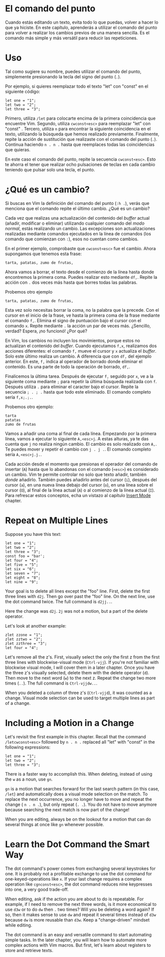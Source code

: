 # El comando del punto

Cuando estás editando un texto, evita todo lo que puedas, volver a hacer lo que ya hiciste. En este capítulo, aprenderás a utilizar el comando del punto para volver a realizar los cambios previos de una manera sencilla. Es el comando más simple y más versátil para reducir las repeticiones.

# Uso

Tal como sugiere su nombre, puedes utilizar el comando del punto, simplemente presionando la tecla del signo del punto (`.`). 

Por ejemplo, si quieres reemplazar todo el texto "let" con "const" en el siguiente código:
```
let one = "1";
let two = "2";
let three = "3";
```

Primero, utiliza `/let` para colocarte encima de la primera coincidencia que encuentre Vim. Segundo, utiliza `cwconst<esc>` para reemplazar "let" con "const" . Tercero, utiliza `n` para encontrar la siguiente coincidencia en el texto, utilizando la búsqueda que hemos realizado previamente. Finalmente, repite la acción de sustitución que realizaste con el comando del punto (`.`). Continua haciendo `n . n .` hasta que reemplaces todas las coincidencias que quieras.

En este caso el comando del punto, repite la secuencia `cwconst<esc>`. Esto te ahorra el tener que realizar ocho pulsaciones de teclas en cada cambio teniendo que pulsar solo una tecla, el punto.

# ¿Qué es un cambio?

Si buscas en Vim la definición del comando del punto (`:h .`), verás que menciona que el comando repite el último cambio. ¿Qué es un cambio?

Cada vez que realizas una actualización del contenido del _buffer_ actual (añadir, modificar o eliminar) utilizando cualquier comando del *modo normal*, estás realizando un cambio. Las excepciones son actualizaciones realizadas mediante comandos ejecutados en la línea de comandos (los comando que comienzan con `:`), esos no cuentan como cambios.

En el primer ejemplo, comprobaste que `cwconst<esc>` fue el cambio. Ahora supongamos que tenemos esta frase:

```
tarta, patatas, zumo de frutas,
```

Ahora vamos a borrar, el texto desde el comienzo de la línea hasta donde encontremos la primera coma. Puedes realizar esto mediante `df,`. Repite la acción con `.` dos veces más hasta que borres todas las palabras.

Probemos otro ejemplo
```
tarta, patatas, zumo de frutas,
```

Esta vez solo necesitas borrar la coma, no la palabra que la precede. Con el cursor en el inicio de la frase, ve hasta la primera coma de la frase mediante el comando `f,`. Elimina el signo de puntuación bajo el cursor con el comando `x`. Repite mediante `.` la acción un par de veces más. ¿Sencillo, verdad? Espera, ¡no funcionó! ¿Por qué?

En Vim, los cambios no incluyen los movimientos, porque estos no actualizan el contenido del *buffer*. Cuando ejecutamos `f,x`, realizamos dos acciones diferentes: el comando `f,` mueve el cursor y `x` actualiza el *buffer*. Solo este último realiza un cambio. A diferencia que con `df,` del ejemplo anterior. En este, `f,` indica al operador de borrado donde eliminar el contenido. Es una parte de todo la operación de borrado, `df,`.

Finalicemos la última tarea. Después de ejecutar `f,` seguido por `x`, ve a la siguiente coma mediante `;` para repetir la última búsqueda realizada con `f`. Después utiliza `.` para eliminar el caracter bajo el cursor. Repite la secuencia `; . ; .` hasta que todo este eliminado. El comando completo sería `f,x;.;.`.

Probemos otro ejemplo:

```
tarta
patatas
zumo de frutas
```

Vamos a añadir una coma al final de cada línea. Empezando por la primera línea, vamos a ejecutar lo siguiente `A,<esc>j`. A estas alturas, ya te das cuenta que `j` no realiza ningún cambio. El cambio es solo realizado con `A,`. Te puedes mover y repetir el cambio con `j . j .`. El comando completo sería `A,<esc>j.j.`.

Cada acción desde el momento que presionas el operador del comando de insertar (`A`) hasta que lo abandonas con el comando (`<esc>`) es considerado un cambio. Vim te permite controlar no solo que texto añadir, también *donde* añadirlo. También puedes añadirlo antes del cursor (`i`), después del cursor (`a`), en una nueva línea debajo del cursor (`o`), en una línea sobre el cursor (`O`), al final de la línea actual (`A`) o al comienzo de la línea actual (`I`). Para refrescar estos conceptos, echa un vistazo al capítulo [Insert Mode](./ch6_insert_mode.md) chapter.


# Repeat on Multiple Lines

Suppose you have this text:
```
let one = "1";
let two = "2";
let three = "3";
const foo = "bar';
let four = "4";
let five = "5";
let six = "6";
let seven = "7";
let eight = "8";
let nine = "9";
```
Your goal is to delete all lines except the "foo" line. First, delete the first three lines with `d2j`. Then go over past the "foo" line. On the next line, use the dot command twice. The full command is `d2jj..`.

Here the change was `d2j`. `2j` was not a motion, but a part of the delete operator.

Let's look at another example:
```
zlet zzone = "1";
zlet zztwo = "2";
zlet zzthree = "3";
let four = "4";
```

Let's remove all the z's. First, visually select the only the first z from the first three lines with blockwise-visual mode (`Ctrl-vjj`). If you're not familiar with blockwise visual mode, I will cover them in a later chapter. Once you have the three z's visually selected, delete them with the delete operator (`d`). Then move to the next word (`w`) to the next z. Repeat the change two more times (`..`). The full command is `Ctrl-vjjdw..`.

When you deleted a column of three z's (`Ctrl-vjjd`), it was counted as a change. Visual mode selection can be used to target multiple lines as part of a change.

# Including a Motion in a Change

Let's revisit the first example in this chapter. Recall that the command `/letcwconst<esc>` followed by `n . n .`  replaced all "let" with "const" in the following expressions:
```
let one = "1";
let two = "2";
let three = "3";
```
There is a faster way to accomplish this. When deleting, instead of using the `w` as a noun, use `gn`.

`gn` is a motion that searches forward for the last search pattern (in this case, `/let`) and automatically does a visual mode selection on the match. To replace the next occurrence, you no longer have to move and repeat the change ( `n . n .`), but only repeat (`. .`). You do not have to move anymore because searching the next match is now part of the change!

When you are editing, always be on the lookout for a motion that can do several things at once like `gn` whenever possible.

# Learn the Dot Command the Smart Way

The dot command's power comes from exchanging several keystrokes for one. It is probably not a profitable exchange to use the dot command for one-keyed-operations like `x`. If your last change requires a complex operation like `cgnconst<esc>`, the dot command reduces nine keypresses into one, a very good trade-off.

When editing, ask if the action you are about to do is repeatable. For example, if I need to remove the next three words, is it more economical to use `d3w` or to do `dw` then `.` two times? Will you be deleting a word again? If so, then it makes sense to use `dw` and repeat it several times instead of `d3w` because `dw` is more reusable than `d3w`. Keep a "change-driven" mindset while editing.

The dot command is an easy and versatile command to start automating simple tasks. In the later chapter, you will learn how to automate more complex actions with Vim macros. But first, let's learn about registers to store and retrieve texts.
